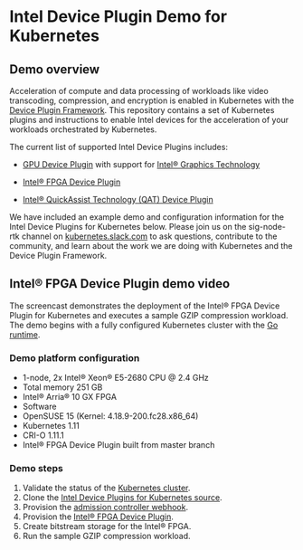 # Intel Device Plugin Demo for Kubernetes

## Demo overview

Acceleration of compute and data processing of workloads like video
transcoding, compression, and encryption is enabled in Kubernetes with
the [Device Plugin Framework](https://kubernetes.io/docs/concepts/extend-kubernetes/compute-storage-net/device-plugins/). This repository
contains a set of Kubernetes plugins and instructions to enable Intel devices
for the acceleration of your workloads orchestrated by Kubernetes.

The current list of supported Intel Device Plugins includes:

- [GPU Device Plugin](https://github.com/intel/intel-device-plugins-for-kubernetes/blob/master/cmd/gpu_plugin/README.md) with support for [Intel® Graphics Technology](https://www.intel.com/content/www/us/en/architecture-and-technology/visual-technology/graphics-overview.html)

- [Intel® FPGA Device Plugin](https://github.com/intel/intel-device-plugins-for-kubernetes/blob/master/cmd/fpga_plugin/README.md)

- [Intel® QuickAssist Technology (QAT) Device Plugin](https://github.com/intel/intel-device-plugins-for-kubernetes/blob/master/cmd/qat_plugin/README.md)

We have included an example demo and configuration information for the Intel
Device Plugins for Kubernetes below. Please join us on the sig-node-rtk channel
on [kubernetes.slack.com](https://kubernetes.slack.com/) to ask questions,
contribute to the community, and learn about the work we are doing with
Kubernetes and the Device Plugin Framework.

## Intel® FPGA Device Plugin demo video

The screencast demonstrates the deployment of the Intel® FPGA Device Plugin for
Kubernetes and executes a sample GZIP compression workload. The demo begins
with a fully configured Kubernetes cluster with the
[Go runtime](https://golang.org/doc/install).

### Demo platform configuration

- 1-node, 2x Intel® Xeon® E5-2680 CPU @ 2.4 GHz
- Total memory 251 GB
- Intel® Arria® 10 GX FPGA
- Software
- OpenSUSE 15 (Kernel: 4.18.9-200.fc28.x86_64)
- Kubernetes 1.11
- CRI-O 1.11.1
- Intel® FPGA Device Plugin built from master branch

### Demo steps

1. Validate the status of the [Kubernetes cluster](https://kubernetes.io/docs/setup/independent/create-cluster-kubeadm/).
2. Clone the [Intel Device Plugins for Kubernetes source](https://github.com/intel/intel-device-plugins-for-kubernetes).
3. Provision the [admission controller webhook](https://github.com/intel/intel-device-plugins-for-kubernetes/blob/master/cmd/fpga_admissionwebhook/README.md).
4. Provision the [Intel® FPGA Device Plugin](https://github.com/intel/intel-device-plugins-for-kubernetes/blob/master/cmd/fpga_plugin/README.md).
5. Create bitstream storage for the Intel® FPGA.
6. Run the sample GZIP compression workload.

[comment]: # (Video placeholder https://asciinema.org/a/UEZg2y8NLFUVARfzspBD5jIli)
